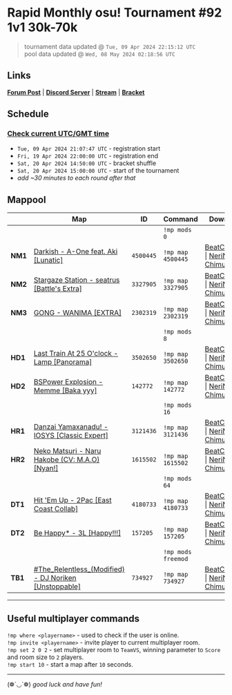 # Rapid Monthly osu! Tournament #92 1v1 30k-70k

> tournament data updated @ `Tue, 09 Apr 2024 22:15:12 UTC`  
> pool data updated @ `Wed, 08 May 2024 02:18:56 UTC`

## Links

[**Forum Post**](https://osu.ppy.sh/community/forums/topics/1907895) | [**Discord Server**](https://discord.gg/9sKe7nF) | [**Stream**](https://www.twitch.tv/rapid_tournaments) | [**Bracket**](https://challonge.com/rmosutourney92)

## Schedule

### [**Check current UTC/GMT time**](https://www.utctime.net)

- `Tue, 09 Apr 2024 21:07:47 UTC` - registration start
- `Fri, 19 Apr 2024 22:00:00 UTC` - registration end
- `Sat, 20 Apr 2024 14:50:00 UTC` - bracket shuffle
- `Sat, 20 Apr 2024 15:00:00 UTC` - start of the tournament
- _add ~30 minutes to each round after that_


## Mappool

| | Map | ID | Command | Download |
| --- | --- | --- | ------- | -------- |
| | | | `!mp mods 0` |
| **NM1** | [Darkish - A-One feat. Aki [Lunatic]](https://osu.ppy.sh/beatmapset/2112194) | `4500445` | `!mp map 4500445` | [BeatConnect](https://beatconnect.io/b/2112194) \| [NeriNyan](https://api.nerinyan.moe/d/2112194) \| [Chimu.moe](https://api.chimu.moe/v1/download/2112194) |
| **NM2** | [Stargaze Station - seatrus [Battle&#39;s Extra]](https://osu.ppy.sh/beatmapset/1585728) | `3327905` | `!mp map 3327905` | [BeatConnect](https://beatconnect.io/b/1585728) \| [NeriNyan](https://api.nerinyan.moe/d/1585728) \| [Chimu.moe](https://api.chimu.moe/v1/download/1585728) |
| **NM3** | [GONG - WANIMA [EXTRA]](https://osu.ppy.sh/beatmapset/1099681) | `2302319` | `!mp map 2302319` | [BeatConnect](https://beatconnect.io/b/1099681) \| [NeriNyan](https://api.nerinyan.moe/d/1099681) \| [Chimu.moe](https://api.chimu.moe/v1/download/1099681) |
| | | | `!mp mods 8` |
| **HD1** | [Last Train At 25 O&#39;clock - Lamp [Panorama]](https://osu.ppy.sh/beatmapset/1714190) | `3502650` | `!mp map 3502650` | [BeatConnect](https://beatconnect.io/b/1714190) \| [NeriNyan](https://api.nerinyan.moe/d/1714190) \| [Chimu.moe](https://api.chimu.moe/v1/download/1714190) |
| **HD2** | [BSPower Explosion - Memme [Baka yyy]](https://osu.ppy.sh/beatmapset/45760) | `142772` | `!mp map 142772` | [BeatConnect](https://beatconnect.io/b/45760) \| [NeriNyan](https://api.nerinyan.moe/d/45760) \| [Chimu.moe](https://api.chimu.moe/v1/download/45760) |
| | | | `!mp mods 16` |
| **HR1** | [Danzai Yamaxanadu! - IOSYS [Classic Expert]](https://osu.ppy.sh/beatmapset/1525635) | `3121436` | `!mp map 3121436` | [BeatConnect](https://beatconnect.io/b/1525635) \| [NeriNyan](https://api.nerinyan.moe/d/1525635) \| [Chimu.moe](https://api.chimu.moe/v1/download/1525635) |
| **HR2** | [Neko Matsuri - Naru Hakobe (CV: M.A.O) [Nyan!]](https://osu.ppy.sh/beatmapset/660752) | `1615502` | `!mp map 1615502` | [BeatConnect](https://beatconnect.io/b/660752) \| [NeriNyan](https://api.nerinyan.moe/d/660752) \| [Chimu.moe](https://api.chimu.moe/v1/download/660752) |
| | | | `!mp mods 64` |
| **DT1** | [Hit &#39;Em Up - 2Pac [East Coast Collab]](https://osu.ppy.sh/beatmapset/2009554) | `4180733` | `!mp map 4180733` | [BeatConnect](https://beatconnect.io/b/2009554) \| [NeriNyan](https://api.nerinyan.moe/d/2009554) \| [Chimu.moe](https://api.chimu.moe/v1/download/2009554) |
| **DT2** | [Be Happy* - 3L [Happy!!!]](https://osu.ppy.sh/beatmapset/51247) | `157205` | `!mp map 157205` | [BeatConnect](https://beatconnect.io/b/51247) \| [NeriNyan](https://api.nerinyan.moe/d/51247) \| [Chimu.moe](https://api.chimu.moe/v1/download/51247) |
| | | | `!mp mods freemod` |
| **TB1** | [#The_Relentless_(Modified) - DJ Noriken [Unstoppable]](https://osu.ppy.sh/beatmapset/331821) | `734927` | `!mp map 734927` | [BeatConnect](https://beatconnect.io/b/331821) \| [NeriNyan](https://api.nerinyan.moe/d/331821) \| [Chimu.moe](https://api.chimu.moe/v1/download/331821) |

---


## Useful multiplayer commands

`!mp where <playername>` - used to check if the user is online.  
`!mp invite <playername>` - invite player to current multiplayer room.  
`!mp set 2 0 2` - set multiplayer room to `TeamVS`, winning parameter to `Score` and room size to `2` players.  
`!mp start 10` - start a map after `10` seconds.

---

(❁´◡`❁) _good luck and have fun!_
